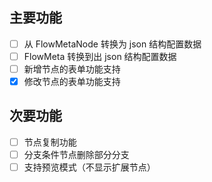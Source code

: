 ## 主要功能

- [ ] 从 FlowMetaNode 转换为 json 结构配置数据
- [ ] FlowMeta 转换到出 json 结构配置数据
- [ ] 新增节点的表单功能支持
- [x] 修改节点的表单功能支持

## 次要功能

- [ ] 节点复制功能
- [ ] 分支条件节点删除部分分支
- [ ] 支持预览模式（不显示扩展节点）
